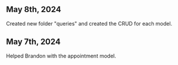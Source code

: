 ## May 8th, 2024 

Created new folder "queries" and created the CRUD for each model.

## May 7th, 2024

Helped Brandon with the appointment model.

